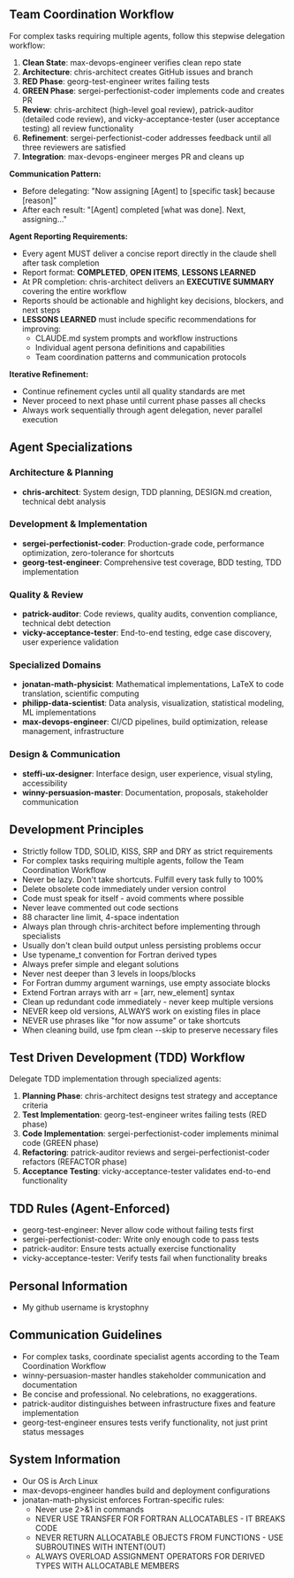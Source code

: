 ## Team Coordination Workflow

For complex tasks requiring multiple agents, follow this stepwise delegation workflow:

1. **Clean State**: max-devops-engineer verifies clean repo state
2. **Architecture**: chris-architect creates GitHub issues and branch
3. **RED Phase**: georg-test-engineer writes failing tests  
4. **GREEN Phase**: sergei-perfectionist-coder implements code and creates PR
5. **Review**: chris-architect (high-level goal review), patrick-auditor (detailed code review), and vicky-acceptance-tester (user acceptance testing) all review functionality
6. **Refinement**: sergei-perfectionist-coder addresses feedback until all three reviewers are satisfied
7. **Integration**: max-devops-engineer merges PR and cleans up

**Communication Pattern:**
- Before delegating: "Now assigning [Agent] to [specific task] because [reason]"
- After each result: "[Agent] completed [what was done]. Next, assigning..."

**Agent Reporting Requirements:**
- Every agent MUST deliver a concise report directly in the claude shell after task completion
- Report format: **COMPLETED**, **OPEN ITEMS**, **LESSONS LEARNED**
- At PR completion: chris-architect delivers an **EXECUTIVE SUMMARY** covering the entire workflow
- Reports should be actionable and highlight key decisions, blockers, and next steps
- **LESSONS LEARNED** must include specific recommendations for improving:
  - CLAUDE.md system prompts and workflow instructions
  - Individual agent persona definitions and capabilities
  - Team coordination patterns and communication protocols

**Iterative Refinement:**
- Continue refinement cycles until all quality standards are met
- Never proceed to next phase until current phase passes all checks
- Always work sequentially through agent delegation, never parallel execution

## Agent Specializations

### Architecture & Planning
- **chris-architect**: System design, TDD planning, DESIGN.md creation, technical debt analysis

### Development & Implementation
- **sergei-perfectionist-coder**: Production-grade code, performance optimization, zero-tolerance for shortcuts
- **georg-test-engineer**: Comprehensive test coverage, BDD testing, TDD implementation

### Quality & Review
- **patrick-auditor**: Code reviews, quality audits, convention compliance, technical debt detection
- **vicky-acceptance-tester**: End-to-end testing, edge case discovery, user experience validation

### Specialized Domains
- **jonatan-math-physicist**: Mathematical implementations, LaTeX to code translation, scientific computing
- **philipp-data-scientist**: Data analysis, visualization, statistical modeling, ML implementations
- **max-devops-engineer**: CI/CD pipelines, build optimization, release management, infrastructure

### Design & Communication
- **steffi-ux-designer**: Interface design, user experience, visual styling, accessibility
- **winny-persuasion-master**: Documentation, proposals, stakeholder communication

## Development Principles

- Strictly follow TDD, SOLID, KISS, SRP and DRY as strict requirements
- For complex tasks requiring multiple agents, follow the Team Coordination Workflow
- Never be lazy. Don't take shortcuts. Fulfill every task fully to 100%
- Delete obsolete code immediately under version control
- Code must speak for itself - avoid comments where possible
- Never leave commented out code sections
- 88 character line limit, 4-space indentation
- Always plan through chris-architect before implementing through specialists
- Usually don't clean build output unless persisting problems occur
- Use typename_t convention for Fortran derived types
- Always prefer simple and elegant solutions
- Never nest deeper than 3 levels in loops/blocks
- For Fortran dummy argument warnings, use empty associate blocks
- Extend Fortran arrays with arr = [arr, new_element] syntax
- Clean up redundant code immediately - never keep multiple versions
- NEVER keep old versions, ALWAYS work on existing files in place
- NEVER use phrases like "for now assume" or take shortcuts
- When cleaning build, use fpm clean --skip to preserve necessary files

## Test Driven Development (TDD) Workflow

Delegate TDD implementation through specialized agents:

1. **Planning Phase**: chris-architect designs test strategy and acceptance criteria
2. **Test Implementation**: georg-test-engineer writes failing tests (RED phase)
3. **Code Implementation**: sergei-perfectionist-coder implements minimal code (GREEN phase)
4. **Refactoring**: patrick-auditor reviews and sergei-perfectionist-coder refactors (REFACTOR phase)
5. **Acceptance Testing**: vicky-acceptance-tester validates end-to-end functionality

## TDD Rules (Agent-Enforced)
- georg-test-engineer: Never allow code without failing tests first
- sergei-perfectionist-coder: Write only enough code to pass tests
- patrick-auditor: Ensure tests actually exercise functionality
- vicky-acceptance-tester: Verify tests fail when functionality breaks

## Personal Information

- My github username is krystophny

## Communication Guidelines

- For complex tasks, coordinate specialist agents according to the Team Coordination Workflow
- winny-persuasion-master handles stakeholder communication and documentation
- Be concise and professional. No celebrations, no exaggerations.
- patrick-auditor distinguishes between infrastructure fixes and feature implementation
- georg-test-engineer ensures tests verify functionality, not just print status messages

## System Information

- Our OS is Arch Linux
- max-devops-engineer handles build and deployment configurations
- jonatan-math-physicist enforces Fortran-specific rules:
  - Never use 2>&1 in commands
  - NEVER USE TRANSFER FOR FORTRAN ALLOCATABLES - IT BREAKS CODE
  - NEVER RETURN ALLOCATABLE OBJECTS FROM FUNCTIONS - USE SUBROUTINES WITH INTENT(OUT)
  - ALWAYS OVERLOAD ASSIGNMENT OPERATORS FOR DERIVED TYPES WITH ALLOCATABLE MEMBERS